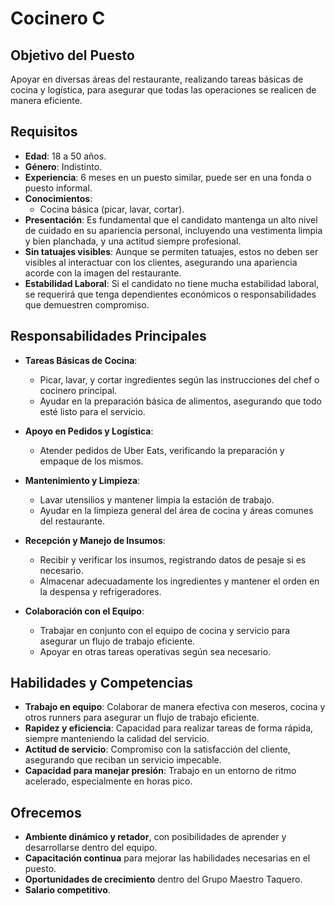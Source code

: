 # Cocinero C

## **Objetivo del Puesto**
Apoyar en diversas áreas del restaurante, realizando tareas básicas de cocina y logística, para asegurar que todas las operaciones se realicen de manera eficiente.

## **Requisitos**

- **Edad**: 18 a 50 años.
- **Género**: Indistinto.
- **Experiencia**: 6 meses en un puesto similar, puede ser en una fonda o puesto informal.
- **Conocimientos**:
  - Cocina básica (picar, lavar, cortar).
- **Presentación**: Es fundamental que el candidato mantenga un alto nivel de cuidado en su apariencia personal, incluyendo una vestimenta limpia y bien planchada, y una actitud siempre profesional.
- **Sin tatuajes visibles**: Aunque se permiten tatuajes, estos no deben ser visibles al interactuar con los clientes, asegurando una apariencia acorde con la imagen del restaurante.
- **Estabilidad Laboral**: Si el candidato no tiene mucha estabilidad laboral, se requerirá que tenga dependientes económicos o responsabilidades que demuestren compromiso.

## **Responsabilidades Principales**

- **Tareas Básicas de Cocina**:
  - Picar, lavar, y cortar ingredientes según las instrucciones del chef o cocinero principal.
  - Ayudar en la preparación básica de alimentos, asegurando que todo esté listo para el servicio.

- **Apoyo en Pedidos y Logística**:
  - Atender pedidos de Uber Eats, verificando la preparación y empaque de los mismos.

- **Mantenimiento y Limpieza**:
  - Lavar utensilios y mantener limpia la estación de trabajo.
  - Ayudar en la limpieza general del área de cocina y áreas comunes del restaurante.

- **Recepción y Manejo de Insumos**:
  - Recibir y verificar los insumos, registrando datos de pesaje si es necesario.
  - Almacenar adecuadamente los ingredientes y mantener el orden en la despensa y refrigeradores.

- **Colaboración con el Equipo**:
  - Trabajar en conjunto con el equipo de cocina y servicio para asegurar un flujo de trabajo eficiente.
  - Apoyar en otras tareas operativas según sea necesario.

## Habilidades y Competencias

- **Trabajo en equipo**: Colaborar de manera efectiva con meseros, cocina y otros runners para asegurar un flujo de trabajo eficiente.
- **Rapidez y eficiencia**: Capacidad para realizar tareas de forma rápida, siempre manteniendo la calidad del servicio.
- **Actitud de servicio**: Compromiso con la satisfacción del cliente, asegurando que reciban un servicio impecable.
- **Capacidad para manejar presión**: Trabajo en un entorno de ritmo acelerado, especialmente en horas pico.

## Ofrecemos

- **Ambiente dinámico y retador**, con posibilidades de aprender y desarrollarse dentro del equipo.
- **Capacitación continua** para mejorar las habilidades necesarias en el puesto.
- **Oportunidades de crecimiento** dentro del Grupo Maestro Taquero.
- **Salario competitivo**.
